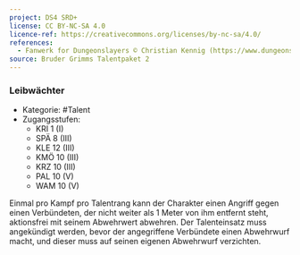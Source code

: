 ```yaml
---
project: DS4 SRD+
license: CC BY-NC-SA 4.0
licence-ref: https://creativecommons.org/licenses/by-nc-sa/4.0/
references: 
  - Fanwerk for Dungeonslayers © Christian Kennig (https://www.dungeonslayers.net/)
source: Bruder Grimms Talentpaket 2
---
```


### Leibwächter

- Kategorie: #Talent
- Zugangsstufen:
  - KRI 1 (I)
  - SPÄ 8 (III)
  - KLE 12 (III)
  - KMÖ 10 (III)
  - KRZ 10 (III)
  - PAL 10 (V)
  - WAM 10 (V)

Einmal pro Kampf pro Talentrang kann der Charakter einen Angriff gegen einen Verbündeten, der nicht weiter als 1 Meter von ihm entfernt steht, aktionsfrei mit seinem Abwehrwert abwehren. Der Talenteinsatz muss angekündigt werden, bevor der angegriffene Verbündete einen Abwehrwurf macht, und dieser muss auf seinen eigenen Abwehrwurf verzichten.

